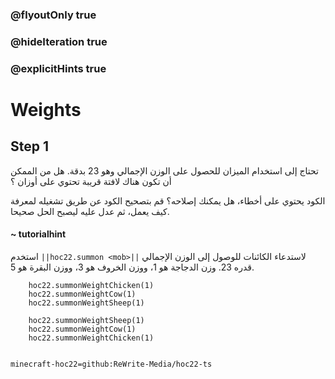 ### @flyoutOnly true
### @hideIteration true
### @explicitHints true


# Weights

## Step 1
تحتاج إلى استخدام الميزان للحصول على الوزن الإجمالي وهو 23 بدقة. هل من الممكن أن تكون هناك لافتة قريبة تحتوي على أوزان ؟

الكود يحتوي على أخطاء، هل يمكنك إصلاحه؟ قم بتصحيح الكود عن طريق تشغيله لمعرفة كيف يعمل، ثم عدل عليه ليصبح الحل صحيحا.

#### ~ tutorialhint  
استخدم `||hoc22.summon <mob>||`  لاستدعاء الكائنات للوصول إلى الوزن الإجمالي قدره 23. وزن الدجاجة هو 1، ووزن الخروف هو 3، ووزن البقرة هو 5.



```ghost
    hoc22.summonWeightChicken(1)
    hoc22.summonWeightCow(1)
    hoc22.summonWeightSheep(1)
```
```template
    hoc22.summonWeightSheep(1)
    hoc22.summonWeightCow(1)
    hoc22.summonWeightChicken(1)
      
```
```package
minecraft-hoc22=github:ReWrite-Media/hoc22-ts
```